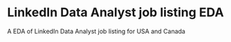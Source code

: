 # LinkedIn Data Analyst job listing EDA
A EDA of LinkedIn Data Analyst job listing for USA and Canada
